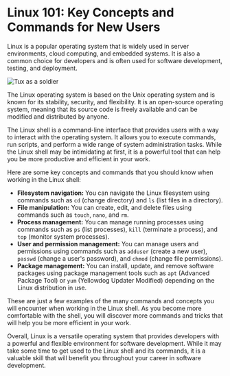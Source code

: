 # Linux 101: Key Concepts and Commands for New Users

Linux is a popular operating system that is widely used in server environments, cloud computing, and embedded systems. It is also a common choice for developers and is often used for software development, testing, and deployment.

![Tux as a soldier](https://user-images.githubusercontent.com/19922556/218678080-b37bc8f8-45c6-4911-8b9d-04147e050a35.png)

The Linux operating system is based on the Unix operating system and is known for its stability, security, and flexibility. It is an open-source operating system, meaning that its source code is freely available and can be modified and distributed by anyone.

The Linux shell is a command-line interface that provides users with a way to interact with the operating system. It allows you to execute commands, run scripts, and perform a wide range of system administration tasks. While the Linux shell may be intimidating at first, it is a powerful tool that can help you be more productive and efficient in your work.

Here are some key concepts and commands that you should know when working in the Linux shell:

* **Filesystem navigation:** You can navigate the Linux filesystem using commands such as `cd` (change directory) and `ls` (list files in a directory).
* **File manipulation:** You can create, edit, and delete files using commands such as `touch`, `nano`, and `rm`.
* **Process management:** You can manage running processes using commands such as `ps` (list processes), `kill` (terminate a process), and `top` (monitor system processes).
* **User and permission management:** You can manage users and permissions using commands such as `adduser` (create a new user), `passwd` (change a user's password), and `chmod` (change file permissions).
* **Package management:** You can install, update, and remove software packages using package management tools such as `apt` (Advanced Package Tool) or `yum` (Yellowdog Updater Modified) depending on the Linux distribution in use.

These are just a few examples of the many commands and concepts you will encounter when working in the Linux shell. As you become more comfortable with the shell, you will discover more commands and tricks that will help you be more efficient in your work.

Overall, Linux is a versatile operating system that provides developers with a powerful and flexible environment for software development. While it may take some time to get used to the Linux shell and its commands, it is a valuable skill that will benefit you throughout your career in software development.
